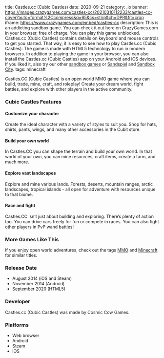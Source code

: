 title: Castles.cc (Cubic Castles)
date: 2020-09-21
category: .io
banner: https://images.crazygames.com/castles-cc/20210310112233/castles-cc-cover?auto=format%2Ccompress&q=65&cs=strip&ch=DPR&fit=crop
iframe: https://www.crazygames.com/embed/castles-cc
description: This is an addicting sandbox game. You can check it out here on CrazyGames.com in your browser, free of charge. You can play this game unblocked. Castles.cc (Cubic Castles) contains details on keyboard and mouse controls to get you started. That way, it is easy to see how to play Castles.cc (Cubic Castles). The game is made with HTML5 technology to run in modern browsers. In addition to playing the game in your browser, you can also install the Castles.cc (Cubic Castles) app on your Android and iOS devices. If you liked it, also try our other <a href='https://www.crazygames.com/t/sandbox' target='_blank'>sandbox games</a> or <a href='https://www.crazygames.com/game/sandspiel' target='_blank'>Sandspiel</a> and <a href='https://www.crazygames.com/game/sandbox-city---cars-zombies-ragdolls' target='_blank'>Sandbox City</a>.
tags: minecraft

<p>Castles.CC (Cubic Castles) is an open world MMO game where you can build, trade, mine, craft, and roleplay! Create your dream world, fight battles, and explore with other players in the active community.


<h3>Cubic Castles Features</h3>
<h4>Customize your character</h4>
<p>Create the ideal character with a variety of styles to suit you. Shop for hats, shirts, pants, wings, and many other accessories in the Cubit store.</p>
<h4>Build your own world</h4>
<p>In Castles.CC you can shape the terrain and build your own world. In that world of your own, you can mine resources, craft items, create a farm, and much more.</p>
<h4>Explore vast landscapes</h4>
<p>Explore and mine various lands. Forests, deserts, mountain ranges, arctic landscapes, tropical islands - all open for adventure with resources unique to that biome.</p>
<h4>Race and fight</h4>
<p>Castles.CC isn’t just about building and exploring. There’s plenty of action too. You can drive cars freely for fun or compete in races. You can also fight other players in PvP wand battles!</p>
<h3>More Games Like This</h3>
<p>If you enjoy open world adventures, check out the tags <a target="_blank" href="https://www.crazygames.com/t/mmo">MMO</a> and <a target="_blank" href="https://www.crazygames.com/t/minecraft">Minecraft</a> for similar titles.</p>
<h3>Release Date</h3>
<ul>
    <li>August 2014 (iOS and Steam)</li>
    <li>November 2014 (Android)</li>
    <li>September 2020 (HTML5)</li>
</ul>
<h3>Developer</h3>
<p>Castles.cc (Cubic Castles) was made by Cosmic Cow Games.</p>
<h3>Platforms</h3>
<ul>
    <li>Web browser</li>
    <li>Android</li>
    <li>Steam</li>
    <li>iOS</li>
</ul>
        